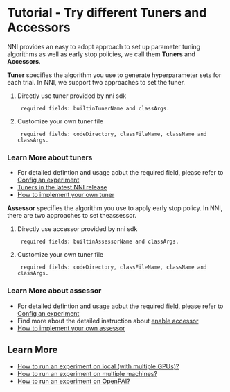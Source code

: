 # Tutorial - Try different Tuners and Accessors

NNI provides an easy to adopt approach to set up parameter tuning algorithms as well as early stop policies, we call them **Tuners** and **Accessors**.

**Tuner** specifies the algorithm you use to generate hyperparameter sets for each trial. In NNI, we support two approaches to set the tuner.

1. Directly use tuner provided by nni sdk
    
        required fields: builtinTunerName and classArgs. 
        

2. Customize your own tuner file
    
        required fields: codeDirectory, classFileName, className and classArgs.
        

### **Learn More about tuners**

* For detailed defintion and usage aobut the required field, please refer to [Config an experiment](ExperimentConfig.md)
* [Tuners in the latest NNI release](../src/sdk/pynni/nni/README.md)
* [How to implement your own tuner](howto_2_CustomizedTuner.md)

**Assessor** specifies the algorithm you use to apply early stop policy. In NNI, there are two approaches to set theassessor.

1. Directly use accessor provided by nni sdk
    
        required fields: builtinAssessorName and classArgs. 
        

2. Customize your own tuner file
    
        required fields: codeDirectory, classFileName, className and classArgs.
        

### **Learn More about assessor**

* For detailed defintion and usage aobut the required field, please refer to [Config an experiment](ExperimentConfig.md)
* Find more about the detailed instruction about [enable accessor](EnableAssessor.md)
* [How to implement your own assessor](../examples/assessors/README.md)

## **Learn More**

* [How to run an experiment on local (with multiple GPUs)?](tutorial_1_CR_exp_local_api.md)
* [How to run an experiment on multiple machines?](tutorial_2_RemoteMachineMode.md)
* [How to run an experiment on OpenPAI?](PAIMode.md)